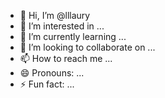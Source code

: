 - 👋 Hi, I’m @lllaury
- 👀 I’m interested in ...
- 🌱 I’m currently learning ...
- 💞️ I’m looking to collaborate on ...
- 📫 How to reach me ...
- 😄 Pronouns: ...
- ⚡ Fun fact: ...

<!---
lllaury/lllaury is a ✨ special ✨ repository because its `README.md` (this file) appears on your GitHub profile.
You can click the Preview link to take a look at your changes.
--->
